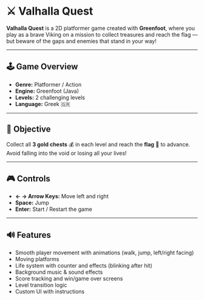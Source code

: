 # ⚔️ Valhalla Quest

**Valhalla Quest** is a 2D platformer game created with **Greenfoot**, where you play as a brave Viking on a mission to collect treasures and reach the flag — but beware of the gaps and enemies that stand in your way!

---

## 🕹️ Game Overview

- **Genre:** Platformer / Action
- **Engine:** Greenfoot (Java)
- **Levels:** 2 challenging levels
- **Language:** Greek 🇬🇷

---

## 🎯 Objective

Collect all **3 gold chests** 💰 in each level and reach the **flag** 🚩 to advance. Avoid falling into the void or losing all your lives!

---

## 🎮 Controls

- **← → Arrow Keys:** Move left and right
- **Space:** Jump
- **Enter:** Start / Restart the game

---

## 🔊 Features

- Smooth player movement with animations (walk, jump, left/right facing)
- Moving platforms
- Life system with counter and effects (blinking after hit)
- Background music & sound effects
- Score tracking and win/game over screens
- Level transition logic
- Custom UI with instructions
